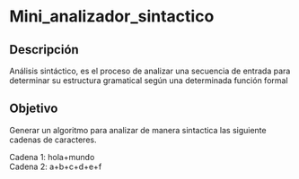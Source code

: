 # Mini_analizador_sintactico

## Descripción

Análisis sintáctico, es el proceso de analizar una secuencia de entrada para determinar su estructura gramatical según una determinada función formal

## Objetivo

Generar un algoritmo para analizar de manera sintactica las siguiente cadenas de caracteres.

Cadena 1: hola+mundo   
Cadena 2: a+b+c+d+e+f
